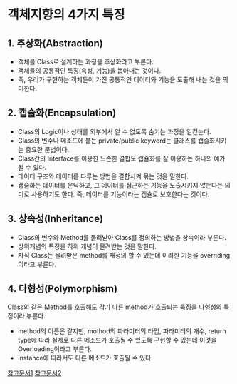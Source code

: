 # 객체지향의 4가지 특징

## 1. 추상화(Abstraction)
- 객체를 Class로 설계하는 과정을 추상화라고 부른다.
- 객체들의 공통적인 특징(속성, 기능)을 뽑아내는 것이다.
- 즉, 우리가 구현하는 객체들이 가진 공통적인 데이터와 기능을 도출해 내는 것을 의미한다.
  
## 2. 캡슐화(Encapsulation)
- Class의 Logic이나 상태를 외부에서 알 수 없도록 숨기는 과정을 일컫는다. 
- Class의 변수나 메소드에 붙는 private/public keyword는 클래스를 캡슐화시키는 중요한 문법이다. 
- Class간의 Interface를 이용한 느슨한 결합도 캡슐화를 잘 이용하는 하나의 예가 될 수 있다.
- 데이터 구조와 데이터를 다루는 방법을 결합시켜 묶는 것을 말한다.
- 캡슐화는 데이터를 은닉하고, 그 데이터를 접근하는 기능을 노출시키지 않는다는 의미로 사용하기도 한다. 즉, 데이터를 기능이라는 캡슐로 보호한다는 것이다.

## 3. 상속성(Inheritance)
- Class의 변수와 Method를 물려받아 Class를 정의하는 방법을 상속이라 부른다.
- 상위개념의 특징을 하위 개념이 물려받는 것을 말한다.
- 자식 Class는 물려받은 method를 재정의 할 수 있는데 이러한 기능을 overriding이라고 부른다.

## 4. 다형성(Polymorphism)
Class의 같은 Method를 호출해도 각기 다른 method가 호출되는 특징을 다형성의 특징이라 부른다.
- method의 이름은 같지만, mothod의 파라미터의 타입, 파라미터의 개수, return type에 따라 실제로 다른 메소드가 호출될 수 있도록 구현할 수 있는데 이것을 Overloading이라고 부른다.
- Instance에 따라서도 다른 메소드가 호출될 수 있다.

[참고문서1](http://ssup2.tistory.com/entry/OOPObject-Oriented-Programming-4%EA%B0%80%EC%A7%80-%ED%8A%B9%EC%A7%95)
[참고문서2](http://sesok808.tistory.com/31)
